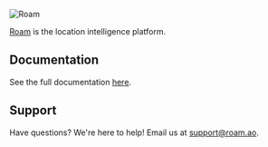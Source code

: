 ![Roam](https://github.com/geosparks/roam-flutter/blob/master/logo.png?raw=true)

[Roam](https://roam.ai) is the location intelligence platform.

## Documentation

See the full documentation [here](https://github.com/geosparks/roam-flutter/wiki).

## Support

Have questions? We're here to help! Email us at [support@roam.ao](mailto:support@roam.ai).
